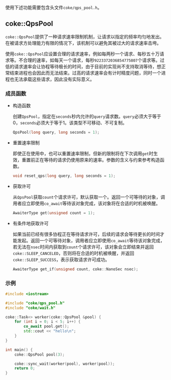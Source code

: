 使用下述功能需要包含头文件`coke/qps_pool.h`。


## coke::QpsPool
`coke::QpsPool`提供了一种请求速率限制机制，让请求以指定的频率均匀地发出。在被请求方处理能力有限的情况下，该机制可以避免其被过大的请求速率击垮。

使用`coke::QpsPool`应设置合理的请求速率，例如每两秒一个请求、每秒五十万请求等。不合理的速率，如每天一个请求，每秒`9223372036854775807`个请求等。过低的请求速率会让协程等待极长的时间，由于目前的实现尚不支持取消等待，想正常结束进程也会因此而无法结束。过高的请求速率会有计时精度问题，同时一个进程也无法承载这些请求，因此没有实际意义。

### 成员函数

- 构造函数

    创建`QpsPool`，指定在`seconds`秒内允许的`query`请求数。`query`必须大于等于0，`seconds`必须大于等于1。该类型不可移动、不可复制。

    ```cpp
    QpsPool(long query, long seconds = 1);
    ```

- 重置速率限制

    即使正在使用中，也可以重置速率限制，但新的限制将在下次调用`get`时生效，重置前正在等待的请求仍使用原来的速率。参数的含义与约束参考构造函数。

    ```cpp
    void reset_qps(long query, long seconds = 1);
    ```

- 获取许可

    从`QpsPool`获取`count`个请求许可，默认获取一个。返回一个可等待的对象，调用者应立即使用`co_await`等待该对象完成，该对象将在合适的时机被唤醒。

    ```cpp
    AwaiterType get(unsigned count = 1);
    ```

- 有条件地获取许可

    如果当前已经有很多协程正在等待请求许可，后续的请求会等待更长的时间才能发起。返回一个可等待对象，调用者应立即使用`co_await`等待该对象完成，若无法在`nsec`时间内获取到`count`个请求许可，该对象会立即结束并返回`coke::SLEEP_CANCELED`，否则将在合适的时机被唤醒，并返回`coke::SLEEP_SUCCESS`，表示获取请求许可成功。

    ```cpp
    AwaiterType get_if(unsigned count, coke::NanoSec nsec);
    ```

### 示例
```cpp
#include <iostream>

#include "coke/qps_pool.h"
#include "coke/wait.h"

coke::Task<> worker(coke::QpsPool &pool) {
    for (int i = 0; i < 5; i++) {
        co_await pool.get();
        std::cout << "hello\n";
    }
}

int main() {
    coke::QpsPool pool(3);

    coke::sync_wait(worker(pool), worker(pool));
    return 0;
}
```
